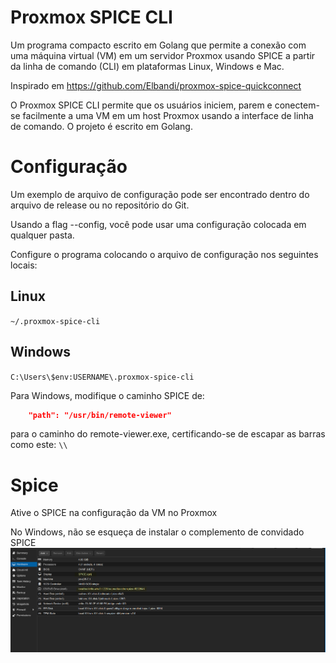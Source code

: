 # Proxmox SPICE CLI

Um programa compacto escrito em Golang que permite a conexão com uma máquina virtual (VM) em um servidor Proxmox usando SPICE a partir da linha de comando (CLI) em plataformas Linux, Windows e Mac.

Inspirado em https://github.com/Elbandi/proxmox-spice-quickconnect

O Proxmox SPICE CLI permite que os usuários iniciem, parem e conectem-se facilmente a uma VM em um host Proxmox usando a interface de linha de comando. O projeto é escrito em Golang.

# Configuração

Um exemplo de arquivo de configuração pode ser encontrado dentro do arquivo de release ou no repositório do Git.

Usando a flag --config, você pode usar uma configuração colocada em qualquer pasta.

Configure o programa colocando o arquivo de configuração nos seguintes locais:

## Linux

`~/.proxmox-spice-cli`

## Windows

`C:\Users\$env:USERNAME\.proxmox-spice-cli`

Para Windows, modifique o caminho SPICE de:
```json
    "path": "/usr/bin/remote-viewer"
```
para o caminho do remote-viewer.exe, certificando-se de escapar as barras como este: `\\`

# Spice
Ative o SPICE na configuração da VM no Proxmox

No Windows, não se esqueça de instalar o complemento de convidado SPICE 
![](docs/spice_windows.png)